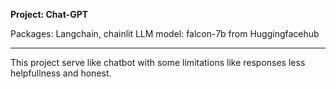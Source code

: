 **Project: Chat-GPT**

Packages: Langchain, chainlit
LLM model: falcon-7b from Huggingfacehub

*************************************************************************************************

This project serve like chatbot with some limitations like responses less helpfullness and honest.

